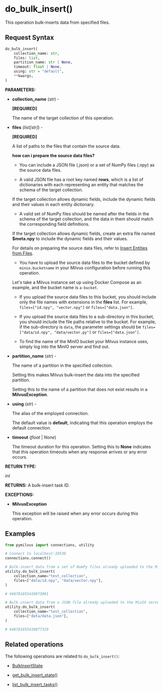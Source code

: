 # do_bulk_insert()

This operation bulk-inserts data from specified files.

## Request Syntax

```python
do_bulk_insert(
    collection_name: str,
    files: list,
    partition_name: str | None,
    timeout: float | None,
    using: str = "default",
    **kwargs,
)
```

**PARAMETERS:**

- **collection_name** (*str*) -

    **[REQUIRED]**

    The name of the target collection of this operation.

- **files** (*list[str]*) -

    **[REQUIRED]**

    A list of paths to the files that contain the source data. 

    <div class="admonition note">

    <p><b>how can i prepare the source data files?</b></p>

    <ul>
    <li><p>You can include a JSON file (<em>.json</em>) or a set of NumPy files (<em>.npy</em>) as the source data files.</p></li>
    <li><p>A valid JSON file has a root key named <strong>rows</strong>, which is a list of dictionaries with each representing an entity that matches the schema of the target collection.</p></li>
    </ul>
    <p>If the target collection allows dynamic fields, include the dynamic fields and their values in each entity dictionary.</p>
    <ul>
    <li>A valid set of NumPy files should be named after the fields in the schema of the target collection, and the data in them should match the corresponding field definitions. </li>
    </ul>
    <p>If the target collection allows dynamic fields, create an extra file named <strong>$meta.npy</strong> to include the dynamic fields and their values.</p>
    <p>For details on preparing the source data files, refer to <a href="https://milvus.io/docs/bulk_insert.md">Insert Entities from Files</a>.</p>
    <ul>
    <li>You have to upload the source data files to the bucket defined by <code>minio.bucketname</code> in your Milvus configuration before running this operation. </li>
    </ul>
    <p>Let's take a Milvus instance set up using Docker Compose as an example, and the bucket name is <code>a-bucket</code>.</p>
    <ul>
    <li><p>If you upload the source data files to this bucket, you should include only the file names with extensions in the <strong>files</strong> list. For example, <code>files=["id.npy", "vector.npy"]</code> or <code>files=["data.json"]</code>.</p></li>
    <li><p>If you upload the source data files to a sub-directory in this bucket, you should include the file paths relative to the bucket. For example, if the sub-directory is <code>data</code>, the parameter settings should be <code>files=["data/id.npy", "data/vector.py"]</code> or <code>files=["data.json"]</code>.</p></li>
    <li><p>To find the name of the MinIO bucket your Milvus instance uses, simply log into the MinIO server and find out. </p></li>
    </ul>

    </div>

- **partition_name** (*str*) -

    The name of a partition in the specified collection.

    Setting this makes Milvus bulk-insert the data into the specified partition.

    Setting this to the name of a partition that does not exist results in a **MilvusException**.

- **using** (*str*) - 

    The alias of the employed connection.

    The default value is **default**, indicating that this operation employs the default connection.

- **timeout** (*float* | *None*)  

    The timeout duration for this operation. Setting this to **None** indicates that this operation timeouts when any response arrives or any error occurs.

**RETURN TYPE:**

*int*

**RETURNS:**
A bulk-insert task ID.

**EXCEPTIONS:**

- **MilvusException**

    This exception will be raised when any error occurs during this operation.

## Examples

```python
from pymilvus import connections, utility

# Connect to localhost:19530
connections.connect()

# Bulk-insert data from a set of NumPy files already uploaded to the MioIO server
utility.do_bulk_insert(
    collection_name="test_collection",
    files=["data/id.npy", "data/vector.npy"],
)

# 446781855410073001

# Bulk-insert data from a JSON file already uploaded to the MioIO server
utility.do_bulk_insert(
    collection_name="test_collection",
    files=["data/data.json"],
) 

# 446781855410077319
```

## Related operations

The following operations are related to `do_bulk_insert()`:

- [BulkInsertState](BulkInsertState.md)

- [get_bulk_insert_state()](get_bulk_insert_state.md)

- [list_bulk_insert_tasks()](list_bulk_insert_tasks.md)

